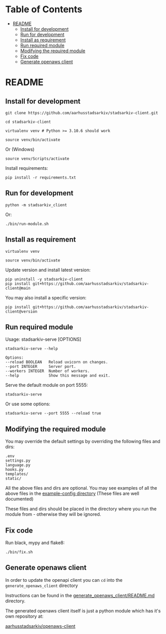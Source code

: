 Table of Contents
=================

* [README](#readme)
   * [Install for development](#install-for-development)
   * [Run for development](#run-for-development)
   * [Install as requirement](#install-as-requirement)
   * [Run required module](#run-required-module)
   * [Modifying the required module](#modifying-the-required-module)
   * [Fix code](#fix-code)
   * [Generate openaws client](#generate-openaws-client)

# README

<!-- Created by https://github.com/ekalinin/github-markdown-toc -->

## Install for development

    git clone https://github.com/aarhusstadsarkiv/stadsarkiv-client.git

    cd stadsarkiv-client

    virtualenv venv # Python >= 3.10.6 should work   

    source venv/bin/activate

Or (Windows)

    source venv/Scripts/activate

Install requirements:

    pip install -r requirements.txt

## Run for development

    python -m stadsarkiv_client

Or: 

    ./bin/run-module.sh

## Install as requirement

    virtualenv venv

    source venv/bin/activate

Update version and install latest version:

    pip uninstall -y stadsarkiv-client
    pip install git+https://github.com/aarhusstadsarkiv/stadsarkiv-client@main

You may also install a specific version:

    pip install git+https://github.com/aarhusstadsarkiv/stadsarkiv-client@version

## Run required module

Usage: stadsarkiv-serve [OPTIONS]

    stadsarkiv-serve --help

    Options:
    --reload BOOLEAN   Reload uvicorn on changes.
    --port INTEGER     Server port.
    --workers INTEGER  Number of workers.
    --help             Show this message and exit.

Serve the default module on port 5555:

    stadsarkiv-serve

Or use some options:

    stadsarkiv-serve --port 5555 --reload true

## Modifying the required module

You may override the default settings by overriding the following files and dirs:

    .env
    settings.py
    language.py
    hooks.py
    templates/
    static/

All the above files and dirs are optional. You may see examples of all the above files in the 
[example-config directory](https://github.com/aarhusstadsarkiv/stadsarkiv-client/tree/main/example-config)
(These files are well documented)

These files and dirs should be placed in the directory where you run the module from - otherwise they will be ignored.

## Fix code

Run black, mypy and flake8:

    ./bin/fix.sh

## Generate openaws client

In order to update the openapi client you can `cd` into the `generate_openaws_client` directory

Instructions can be found in the [generate_openaws_client/README.md](generate_openaws_client/README.md) directory. 

The generated openaws client itself is just a python module which has it's own repository at: 

[aarhusstadsarkiv/openaws-client](https://github.com/aarhusstadsarkiv/openaws-client)

